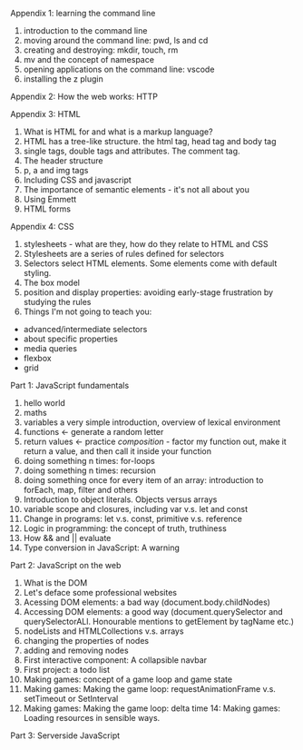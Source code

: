 Appendix 1: learning the command line
1. introduction to the command line
2. moving around the command line: pwd, ls and cd
3. creating and destroying: mkdir, touch, rm
4. mv and the concept of namespace
5. opening applications on the command line: vscode
6. installing the z plugin

Appendix 2: How the web works: HTTP

Appendix 3: HTML
1. What is HTML for and what is a markup language?
2. HTML has a tree-like structure. the html tag, head tag and body tag
3. single tags, double tags and attributes. The comment tag.
4. The header structure
5. p, a and img tags
6. Including CSS and javascript
7. The importance of semantic elements - it's not all about you
8. Using Emmett
9. HTML forms

Appendix 4: CSS
1. stylesheets - what are they, how do they relate to HTML and CSS
2. Stylesheets are a series of rules defined for selectors
3. Selectors select HTML elements. Some elements come with default styling.
4. The box model
5. position and display properties: avoiding early-stage frustration by studying the rules
6. Things I'm not going to teach you:
  - advanced/intermediate selectors
  - about specific properties
  - media queries
  - flexbox
  - grid


Part 1: JavaScript fundamentals

1. hello world
2. maths
3. variables a very simple introduction, overview of lexical environment
4. functions <- generate a random letter
5. return values <- practice _composition_ - factor my function out, make it return a value, and then call it inside your function
6. doing something n times: for-loops
7. doing something n times: recursion
8. doing something once for every item of an array: introduction to forEach, map, filter and others
9. Introduction to object literals. Objects versus arrays
10. variable scope and closures, including var v.s. let and const
11. Change in programs: let v.s. const, primitive v.s. reference
12. Logic in programming: the concept of truth, truthiness
13. How && and || evaluate
14. Type conversion in JavaScript: A warning

Part 2: JavaScript on the web
1. What is the DOM
2. Let's deface some professional websites
3. Acessing DOM elements: a bad way (document.body.childNodes)
5. Accessing DOM elements: a good way (document.querySelector and querySelectorALl. Honourable mentions to getElement by tagName etc.)
6. nodeLists and HTMLCollections v.s. arrays
7. changing the properties of nodes
8. adding and removing nodes
9. First interactive component: A collapsible navbar
10. First project: a todo list
11. Making games: concept of a game loop and game state
12. Making games: Making the game loop: requestAnimationFrame v.s. setTimeout or SetInterval
13. Making games: Making the game loop: delta time
14: Making games: Loading resources in sensible ways.

Part 3: Serverside JavaScript